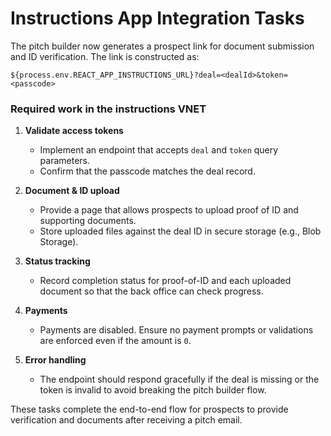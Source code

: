 # Instructions App Integration Tasks

The pitch builder now generates a prospect link for document submission and ID verification. The link is constructed as:

```
${process.env.REACT_APP_INSTRUCTIONS_URL}?deal=<dealId>&token=<passcode>
```

### Required work in the instructions VNET

1. **Validate access tokens**
   - Implement an endpoint that accepts `deal` and `token` query parameters.
   - Confirm that the passcode matches the deal record.

2. **Document & ID upload**
   - Provide a page that allows prospects to upload proof of ID and supporting documents.
   - Store uploaded files against the deal ID in secure storage (e.g., Blob Storage).

3. **Status tracking**
   - Record completion status for proof-of-ID and each uploaded document so that the back office can check progress.

4. **Payments**
   - Payments are disabled. Ensure no payment prompts or validations are enforced even if the amount is `0`.

5. **Error handling**
   - The endpoint should respond gracefully if the deal is missing or the token is invalid to avoid breaking the pitch builder flow.

These tasks complete the end-to-end flow for prospects to provide verification and documents after receiving a pitch email.
